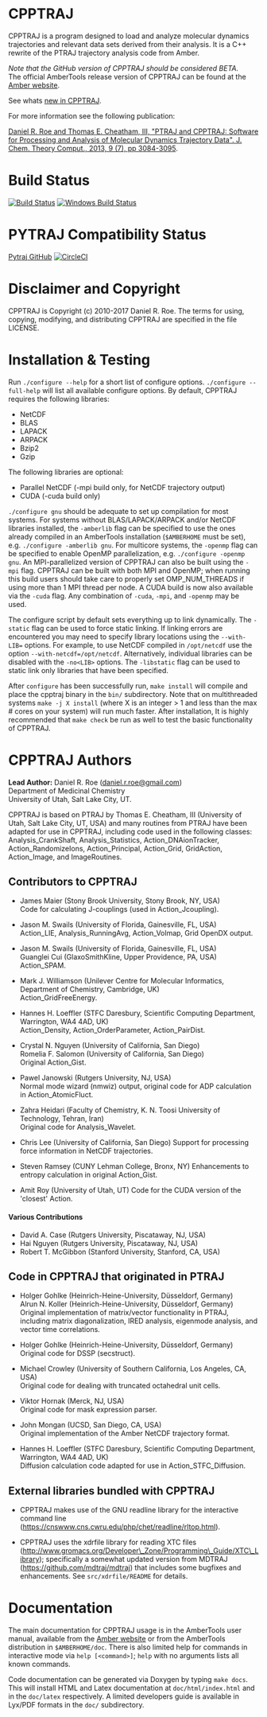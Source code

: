 CPPTRAJ
=======

CPPTRAJ is a program designed to load and analyze molecular dynamics
trajectories and relevant data sets derived from their analysis. It is 
a C++ rewrite of the PTRAJ trajectory analysis code from Amber.

*Note that the GitHub version of CPPTRAJ should be considered BETA.*  
The official AmberTools release version of CPPTRAJ can be found
at the [Amber website](http://ambermd.org).

See whats [new in CPPTRAJ](https://github.com/Amber-MD/cpptraj/wiki).

For more information see the following publication:

[Daniel R. Roe and Thomas E. Cheatham, III, "PTRAJ and CPPTRAJ: Software for
  Processing and Analysis of Molecular Dynamics Trajectory Data". J. Chem.
  Theory Comput., 2013, 9 (7), pp 3084-3095](http://pubs.acs.org/doi/abs/10.1021/ct400341p).

Build Status
=============
[![Build Status](https://travis-ci.org/Amber-MD/cpptraj.svg?branch=master)](https://travis-ci.org/Amber-MD/cpptraj)
[![Windows Build Status](https://ci.appveyor.com/api/projects/status/github/Amber-MD/cpptraj?branch=master&svg=true&retina=true)](https://ci.appveyor.com/project/drroe/cpptraj-aof9y/branch/master)

PYTRAJ Compatibility Status
===========================
[Pytraj GitHub](https://github.com/Amber-MD/pytraj) 
[![CircleCI](https://circleci.com/gh/Amber-MD/cpptraj.svg?style=svg)](https://circleci.com/gh/Amber-MD/cpptraj)

Disclaimer and Copyright
========================

CPPTRAJ is Copyright (c) 2010-2017 Daniel R. Roe.
The terms for using, copying, modifying, and distributing CPPTRAJ are 
specified in the file LICENSE.

Installation & Testing
======================
Run `./configure --help` for a short list of configure options. `./configure --full-help`
will list all available configure options. By default, CPPTRAJ requires the following
libraries:

* NetCDF
* BLAS
* LAPACK
* ARPACK
* Bzip2
* Gzip

The following libraries are optional:

* Parallel NetCDF (-mpi build only, for NetCDF trajectory output)
* CUDA (-cuda build only)

`./configure gnu` should be adequate to set up compilation for most systems.
For systems without BLAS/LAPACK/ARPACK and/or NetCDF libraries installed,
the `-amberlib` flag can be specified to use the ones already compiled in
an AmberTools installation (`$AMBERHOME` must be set), e.g.
`./configure -amberlib gnu`. For multicore systems, the `-openmp` flag can
be specified to enable OpenMP parallelization, e.g. `./configure -openmp gnu`.
An MPI-parallelized version of CPPTRAJ can also be built using the `-mpi` flag.
CPPTRAJ can be built with both MPI and OpenMP; when running this build users 
should take care to properly set OMP_NUM_THREADS if using more than 1 MPI
thread per node. A CUDA build is now also available via the `-cuda` flag.
Any combination of `-cuda`, `-mpi`, and `-openmp` may be used.

The configure script by default sets everything up to link dynamically. The
`-static` flag can be used to force static linking. If linking errors are
encountered you may need to specify library locations using the `--with-LIB=`
options. For example, to use NetCDF compiled in `/opt/netcdf` use the option 
`--with-netcdf=/opt/netcdf`. Alternatively, individual libraries can be 
disabled with the `-no<LIB>` options. The `-libstatic` flag
can be used to static link only libraries that have been specified. 

After `configure` has been successfully run, `make install` will
compile and place the cpptraj binary in the `bin/` subdirectory. Note that
on multithreaded systems `make -j X install` (where X is an integer > 1
and less than the max # cores on your system) will run much faster.
After installation, It is highly recommended that `make check` be run as
well to test the basic functionality of CPPTRAJ.

CPPTRAJ Authors
===============
**Lead Author:** Daniel R. Roe (<daniel.r.roe@gmail.com>)  
Department of Medicinal Chemistry  
University of Utah, Salt Lake City, UT.

  CPPTRAJ is based on PTRAJ by Thomas E. Cheatham, III (University of Utah,
Salt Lake City, UT, USA) and many routines from PTRAJ have been adapted for 
use in CPPTRAJ, including code used in the following classes:
Analysis\_CrankShaft, Analysis\_Statistics, Action\_DNAionTracker,
Action\_RandomizeIons, Action\_Principal, Action\_Grid, GridAction,
Action\_Image, and ImageRoutines.

## Contributors to CPPTRAJ

* James Maier (Stony Brook University, Stony Brook, NY, USA)  
Code for calculating J-couplings (used in Action\_Jcoupling).

* Jason M. Swails (University of Florida, Gainesville, FL, USA)  
Action\_LIE, Analysis\_RunningAvg, Action\_Volmap, Grid OpenDX output.

* Jason M. Swails (University of Florida, Gainesville, FL, USA)  
Guanglei Cui (GlaxoSmithKline, Upper Providence, PA, USA)  
Action\_SPAM.

* Mark J. Williamson (Unilever Centre for Molecular Informatics, Department of Chemistry, Cambridge, UK)  
Action\_GridFreeEnergy.

* Hannes H. Loeffler (STFC Daresbury, Scientific Computing Department, Warrington, WA4 4AD, UK)  
Action\_Density, Action\_OrderParameter, Action\_PairDist.

* Crystal N. Nguyen (University of California, San Diego)  
Romelia F. Salomon (University of California, San Diego)  
Original Action\_Gist.

* Pawel Janowski (Rutgers University, NJ, USA)  
Normal mode wizard (nmwiz) output, original code for ADP calculation in Action\_AtomicFluct.

* Zahra Heidari (Faculty of Chemistry, K. N. Toosi University of Technology, Tehran, Iran)  
Original code for Analysis\_Wavelet.

* Chris Lee (University of California, San Diego)
Support for processing force information in NetCDF trajectories.

* Steven Ramsey (CUNY Lehman College, Bronx, NY)
Enhancements to entropy calculation in original Action\_Gist.

* Amit Roy (University of Utah, UT)
Code for the CUDA version of the 'closest' Action.

#### Various Contributions
* David A. Case (Rutgers University, Piscataway, NJ, USA)
* Hai Nguyen (Rutgers University, Piscataway, NJ, USA)
* Robert T. McGibbon (Stanford University, Stanford, CA, USA)

## Code in CPPTRAJ that originated in PTRAJ

* Holger Gohlke (Heinrich-Heine-University, Düsseldorf, Germany)  
Alrun N. Koller (Heinrich-Heine-University, Düsseldorf, Germany) 
Original implementation of matrix/vector functionality in PTRAJ, including matrix diagonalization, IRED analysis, eigenmode analysis, and vector time correlations.

* Holger Gohlke (Heinrich-Heine-University, Düsseldorf, Germany)  
Original code for DSSP (secstruct).

* Michael Crowley (University of Southern California, Los Angeles, CA, USA)  
Original code for dealing with truncated octahedral unit cells.

* Viktor Hornak (Merck, NJ, USA)  
Original code for mask expression parser.

* John Mongan (UCSD, San Diego, CA, USA)  
Original implementation of the Amber NetCDF trajectory format.

* Hannes H. Loeffler (STFC Daresbury, Scientific Computing Department, Warrington, WA4 4AD, UK)  
Diffusion calculation code adapted for use in Action\_STFC\_Diffusion.

## External libraries bundled with CPPTRAJ

* CPPTRAJ makes use of the GNU readline library for the interactive command line (https://cnswww.cns.cwru.edu/php/chet/readline/rltop.html).

* CPPTRAJ uses the xdrfile library for reading XTC files (http://www.gromacs.org/Developer\_Zone/Programming\_Guide/XTC\_Library); specifically a somewhat updated version from MDTRAJ (https://github.com/mdtraj/mdtraj) that includes some bugfixes and enhancements. See `src/xdrfile/README` for details.

Documentation
=============
  The main documentation for CPPTRAJ usage is in the AmberTools user manual,
available from the [Amber website](http://ambermd.org/doc12/) or from the AmberTools
distribution in `$AMBERHOME/doc`. There is also limited help for commands in interactive mode via
`help [<command>]`; `help` with no arguments lists all known commands.

  Code documentation can be generated via Doxygen by typing `make docs`. This
will install HTML and Latex documentation at `doc/html/index.html` and in 
the `doc/latex` respectively. A limited developers guide is available in
Lyx/PDF formats in the `doc/` subdirectory.
